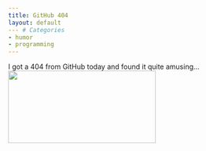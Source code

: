 ```yaml
---
title: GitHub 404
layout: default
--- # Categories
- humor
- programming
---
```


I got a 404 from GitHub today and found it quite amusing...
<a href="http://coffeaelectronica.com/blog/wp-content/uploads/2011/01/github404.png"><img src="http://coffeaelectronica.com/blog/wp-content/uploads/2011/01/github404-300x148.png" alt="" title="github404" width="300" height="148" class="alignnone size-medium wp-image-875" /></a>

